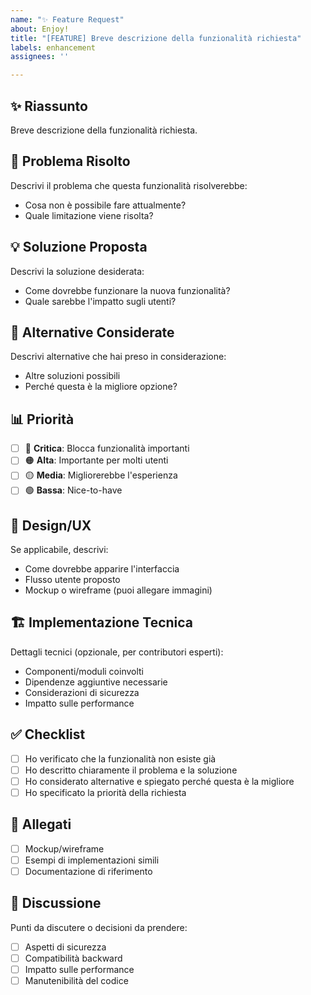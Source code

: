 ```yaml
---
name: "✨ Feature Request"
about: Enjoy!
title: "[FEATURE] Breve descrizione della funzionalità richiesta"
labels: enhancement
assignees: ''

---
```


## ✨ Riassunto

Breve descrizione della funzionalità richiesta.

## 🎯 Problema Risolto

Descrivi il problema che questa funzionalità risolverebbe:
- Cosa non è possibile fare attualmente?
- Quale limitazione viene risolta?

## 💡 Soluzione Proposta

Descrivi la soluzione desiderata:
- Come dovrebbe funzionare la nuova funzionalità?
- Quale sarebbe l'impatto sugli utenti?

## 🔄 Alternative Considerate

Descrivi alternative che hai preso in considerazione:
- Altre soluzioni possibili
- Perché questa è la migliore opzione?

## 📊 Priorità

- [ ] 🔴 **Critica**: Blocca funzionalità importanti
- [ ] 🟠 **Alta**: Importante per molti utenti
- [ ] 🟡 **Media**: Migliorerebbe l'esperienza
- [ ] 🟢 **Bassa**: Nice-to-have

## 🎨 Design/UX

Se applicabile, descrivi:
- Come dovrebbe apparire l'interfaccia
- Flusso utente proposto
- Mockup o wireframe (puoi allegare immagini)

## 🏗️ Implementazione Tecnica

Dettagli tecnici (opzionale, per contributori esperti):
- Componenti/moduli coinvolti
- Dipendenze aggiuntive necessarie
- Considerazioni di sicurezza
- Impatto sulle performance

## ✅ Checklist

- [ ] Ho verificato che la funzionalità non esiste già
- [ ] Ho descritto chiaramente il problema e la soluzione
- [ ] Ho considerato alternative e spiegato perché questa è la migliore
- [ ] Ho specificato la priorità della richiesta

## 📎 Allegati

- [ ] Mockup/wireframe
- [ ] Esempi di implementazioni simili
- [ ] Documentazione di riferimento

## 💭 Discussione

Punti da discutere o decisioni da prendere:
- [ ] Aspetti di sicurezza
- [ ] Compatibilità backward
- [ ] Impatto sulle performance
- [ ] Manutenibilità del codice
